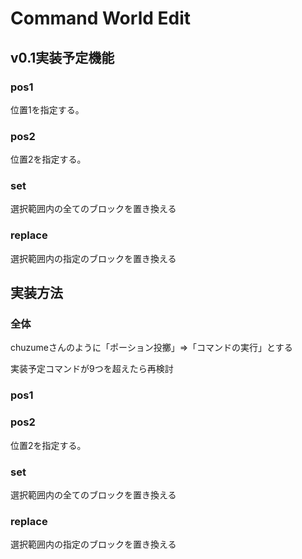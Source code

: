 # Command World Edit

## v0.1実装予定機能

### pos1

位置1を指定する。

### pos2

位置2を指定する。

### set

選択範囲内の全てのブロックを置き換える

### replace

選択範囲内の指定のブロックを置き換える

## 実装方法

### 全体

chuzumeさんのように「ポーション投擲」=>「コマンドの実行」とする

実装予定コマンドが9つを超えたら再検討

### pos1



### pos2

位置2を指定する。

### set

選択範囲内の全てのブロックを置き換える

### replace

選択範囲内の指定のブロックを置き換える
